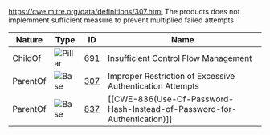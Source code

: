 https://cwe.mitre.org/data/definitions/307.html
The products does not implemment sufficient measure to prevent multiplied failed attempts

| Nature   | Type                                                     | ID                                                     | Name                                                                     |
| -------- | -------------------------------------------------------- | ------------------------------------------------------ | ------------------------------------------------------------------------ |
| ChildOf  | ![Pillar](https://cwe.mitre.org/images/icons/pillar.gif) | [691](https://cwe.mitre.org/data/definitions/691.html) | Insufficient Control Flow Management                                     |
| ParentOf | ![Base](https://cwe.mitre.org/images/icons/base.gif)     | [307](https://cwe.mitre.org/data/definitions/307.html) | Improper Restriction of Excessive Authentication Attempts                |
| ParentOf | ![Base](https://cwe.mitre.org/images/icons/base.gif)     | [837](https://cwe.mitre.org/data/definitions/837.html) | [[CWE-836(Use-Of-Password-Hash-Instead-of-Password-for-Authentication)]] |
